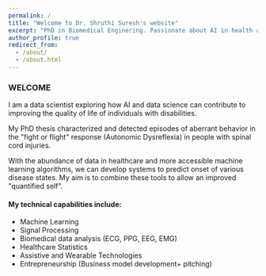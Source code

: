 ```yaml
---
permalink: /
title: "Welcome to Dr. Shruthi Suresh's website"
excerpt: "PhD in Biomedical Enginering. Passionate about AI in health and wearables"
author_profile: true
redirect_from: 
  - /about/
  - /about.html
---
```

### WELCOME 

I am a data scientist exploring how AI and data science can contribute to improving the quality of life of individuals with disabilities. 

My PhD thesis characterized and detected episodes of aberrant behavior in the "fight or flight" response (Autonomic Dysreflexia) in people with spinal cord injuries.

With the abundance of data in healthcare and more accessible machine learning algorithms, we can develop systems to predict onset of various disease states. 
My aim is to combine these tools to allow an improved "quantified self".  

#### My technical capabilities include:
- Machine Learning
- Signal Processing
- Biomedical data analysis (ECG, PPG, EEG, EMG)
- Healthcare Statistics
- Assistive and Wearable Technologies
- Entrepreneurship (Business model development+ pitching) 
